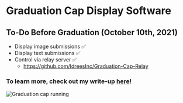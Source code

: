 # Graduation Cap Display Software

## To-Do Before Graduation (October 10th, 2021)

- Display image submissions ✅
- Display text submissions ✅
- Control via relay server ✅
  - https://github.com/IdreesInc/Graduation-Cap-Relay

### To learn more, check out my write-up [here](https://idreesinc.com/about-graduation.html?utm_source=github&utm_medium=readme&utm_campaign=graduation-cap)!

![Graduation cap running](https://idreesinc.com/images/graduation/matrix-raspberry-pi.jpg)

